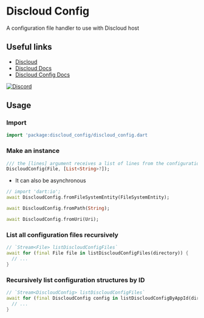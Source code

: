 # Discloud Config

A configuration file handler to use with Discloud host

## Useful links

- [Discloud](https://discloud.com/)
- [Discloud Docs](https://docs.discloud.com/en)
- [Discloud Config Docs](https://docs.discloudbot.com/discloud.config)

[![Discord](https://discord.com/api/guilds/584490943034425391/widget.png?style=banner2)](https://discord.gg/discloud)

## Usage

### Import

```dart
import 'package:discloud_config/discloud_config.dart
```

### Make an instance

```dart
/// the [lines] argument receives a list of lines from the configuration file contents
DiscloudConfig(File, [List<String>?]);
```

- It can also be asynchronous

```dart
// import 'dart:io';
await DiscloudConfig.fromFileSystemEntity(FileSystemEntity);
```

```dart
await DiscloudConfig.fromPath(String);
```

```dart
await DiscloudConfig.fromUri(Uri);
```

### List all configuration files recursively

```dart
// `Stream<File> listDiscloudConfigFiles`
await for (final File file in listDiscloudConfigFiles(directory)) {
  // ...
}
```

### Recursively list configuration structures by ID

```dart
// `Stream<DiscloudConfig> listDiscloudConfigFiles`
await for (final DiscloudConfig config in listDiscloudConfigByAppId(directory, appId)) {
  // ...
}
```
